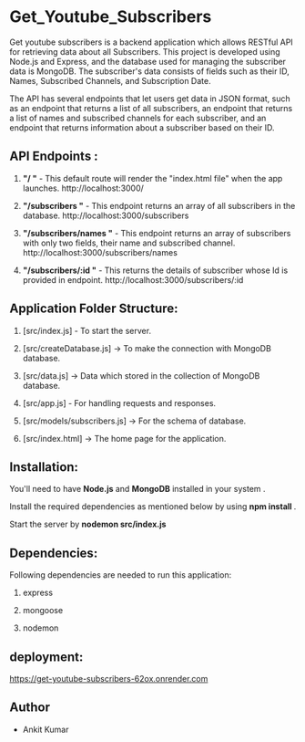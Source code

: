 # Get_Youtube_Subscribers

Get youtube subscribers is a backend application which allows RESTful API for retrieving data about all Subscribers. This project is developed using Node.js and Express, and the database used for managing the subscriber data is MongoDB. The subscriber's data consists of fields such as their ID, Names, Subscribed Channels, and Subscription Date.

The API has several endpoints that let users get data in JSON format, such as an endpoint that returns a list of all subscribers, an endpoint that returns a list of names and subscribed channels for each subscriber, and an endpoint that returns information about a subscriber based on their ID.

## API Endpoints :

1. **"/ "** - This default route will render the "index.html file" when the app launches. http://localhost:3000/

2. **"/subscribers "** - This endpoint returns an array of all subscribers in the database. http://localhost:3000/subscribers

3. **"/subscribers/names "** - This endpoint returns an array of subscribers with only two fields, their name and subscribed channel. http://localhost:3000/subscribers/names

4. **"/subscribers/:id "** - This returns the details of subscriber whose Id is provided in endpoint. http://localhost:3000/subscribers/:id

## Application Folder Structure:

1. [src/index.js] - To start the server.

2. [src/createDatabase.js] -> To make the connection with MongoDB database.

3. [src/data.js] -> Data which stored in the collection of MongoDB database.

4. [src/app.js] - For handling requests and responses.

5. [src/models/subscribers.js] -> For the schema of database.
   
6. [src/index.html] -> The home page for the application.

## Installation:

You'll need to have **Node.js** and **MongoDB** installed in your system . 

Install the required dependencies as mentioned below by using **npm install <packageName>**.

Start the server by **nodemon src/index.js**

## Dependencies:
Following dependencies are needed to run this application: 

1. express

2. mongoose

3. nodemon

## deployment:

https://get-youtube-subscribers-62ox.onrender.com

## Author

- Ankit Kumar
